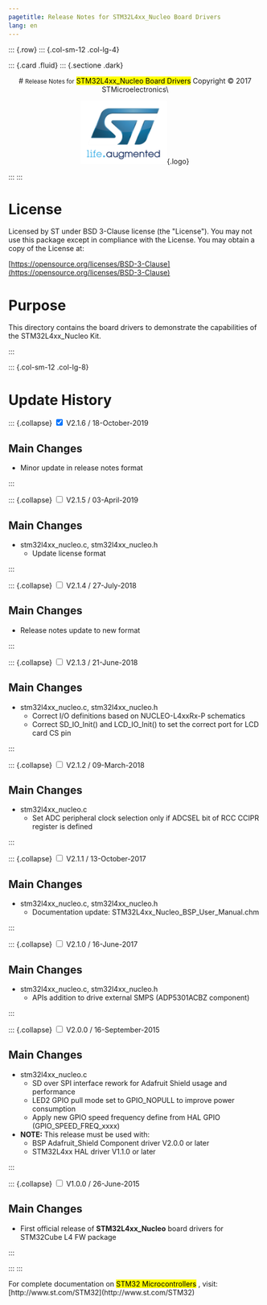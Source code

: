 ```yaml
---
pagetitle: Release Notes for STM32L4xx_Nucleo Board Drivers
lang: en
---
```


::: {.row}
::: {.col-sm-12 .col-lg-4}

::: {.card .fluid}
::: {.sectione .dark}
<center>
# <small>Release Notes for</small> <mark>STM32L4xx_Nucleo Board Drivers</mark>
Copyright &copy; 2017 STMicroelectronics\
    
[![ST logo](_htmresc/st_logo.png)](https://www.st.com){.logo}
</center>
:::
:::

# License

Licensed by ST under BSD 3-Clause license (the \"License\"). You may
not use this package except in compliance with the License. You may
obtain a copy of the License at:

[https://opensource.org/licenses/BSD-3-Clause](https://opensource.org/licenses/BSD-3-Clause)

# Purpose

This directory contains the board drivers to demonstrate the capabilities of the STM32L4xx_Nucleo Kit.

:::

::: {.col-sm-12 .col-lg-8}
# Update History

::: {.collapse}
<input type="checkbox" id="collapse-section20" checked aria-hidden="true">
<label for="collapse-section20" aria-hidden="true">V2.1.6 / 18-October-2019</label>
<div>

## Main Changes

- Minor update in release notes format

</div>
:::


::: {.collapse}
<input type="checkbox" id="collapse-section19" aria-hidden="true">
<label for="collapse-section19" aria-hidden="true">V2.1.5 / 03-April-2019</label>
<div>

## Main Changes

- stm32l4xx_nucleo.c, stm32l4xx_nucleo.h
  - Update license format

</div>
:::

::: {.collapse}
<input type="checkbox" id="collapse-section18" aria-hidden="true">
<label for="collapse-section18" aria-hidden="true">V2.1.4 / 27-July-2018</label>
<div>

## Main Changes

- Release notes update to new format


</div>
:::

::: {.collapse}
<input type="checkbox" id="collapse-section17" aria-hidden="true">
<label for="collapse-section17" aria-hidden="true">V2.1.3 / 21-June-2018</label>
<div>

## Main Changes

- stm32l4xx_nucleo.c, stm32l4xx_nucleo.h
  - Correct I/O definitions based on NUCLEO-L4xxRx-P schematics
  - Correct SD_IO_Init() and LCD_IO_Init() to set the correct port for LCD card CS pin

</div>
:::

::: {.collapse}
<input type="checkbox" id="collapse-section16" aria-hidden="true">
<label for="collapse-section16" aria-hidden="true">V2.1.2 / 09-March-2018</label>
<div>

## Main Changes

- stm32l4xx_nucleo.c
  - Set ADC peripheral clock selection only if ADCSEL bit of RCC CCIPR register is defined

</div>
:::

::: {.collapse}
<input type="checkbox" id="collapse-section155" aria-hidden="true">
<label for="collapse-section155" aria-hidden="true">V2.1.1 / 13-October-2017</label>
<div>

## Main Changes

- stm32l4xx_nucleo.c, stm32l4xx_nucleo.h
  - Documentation update: STM32L4xx_Nucleo_BSP_User_Manual.chm

</div>
:::

::: {.collapse}
<input type="checkbox" id="collapse-section15" aria-hidden="true">
<label for="collapse-section15" aria-hidden="true">V2.1.0 / 16-June-2017</label>
<div>

## Main Changes

- stm32l4xx_nucleo.c, stm32l4xx_nucleo.h
  - APIs addition to drive external SMPS (ADP5301ACBZ component)

</div>
:::

::: {.collapse}
<input type="checkbox" id="collapse-section12" aria-hidden="true">
<label for="collapse-section12" aria-hidden="true">V2.0.0 / 16-September-2015</label>
<div>

## Main Changes

- stm32l4xx_nucleo.c
  - SD over SPI interface rework for Adafruit Shield usage and performance
  - LED2 GPIO pull mode set to GPIO_NOPULL to improve power consumption
  - Apply new GPIO speed frequency define from HAL GPIO (GPIO_SPEED_FREQ_xxxx)
- **NOTE:** This release must be used with:
  - BSP Adafruit_Shield Component driver V2.0.0 or later
  - STM32L4xx HAL driver V1.1.0 or later

</div>
:::


::: {.collapse}
<input type="checkbox" id="collapse-section9" aria-hidden="true">
<label for="collapse-section9" aria-hidden="true">V1.0.0 / 26-June-2015</label>
<div>

## Main Changes

- First official release of **STM32L4xx_Nucleo** board drivers for STM32Cube L4 FW package

</div>
:::

:::
:::

<footer class="sticky">
For complete documentation on <mark>STM32 Microcontrollers</mark> ,
visit: [http://www.st.com/STM32](http://www.st.com/STM32)
</footer>
